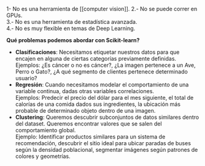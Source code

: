 
1- No es una herramienta de [[computer vision]]. 
2.- No se puede correr en GPUs.  
3.- No es una herramienta de estadística avanzada.  
4.- No es muy flexible en temas de Deep Learning.

**Qué problemas podemos abordar con Scikit-learn?**

- **Clasificaciones**: Necesitamos etiquetar nuestros datos para que encajen en alguna de ciertas categorías previamente definidas.  
    Ejemplos: ¿Es cáncer o no es cáncer?, ¿La imagen pertenece a un Ave, Perro o Gato?, ¿A qué segmento de clientes pertenece determinado usuario?
- **Regresión**: Cuando necesitamos modelar el comportamiento de una variable continua, dadas otras variables correlaciones.  
    Ejemplos: Predecir el precio del dólar para el mes siguiente, el total de calorías de una comida dados sus ingredientes, la ubicación más probable de determinado objeto dentro de una imagen.
- **Clustering**: Queremos descubrir subconjuntos de datos similares dentro del dataset. Queremos encontrar valores que se salen del comportamiento global.  
    Ejemplo: Identificar productos similares para un sistema de recomendación, descubrir el sitio ideal para ubicar paradas de buses según la densidad poblacional, segmentar imágenes según patrones de colores y geometrías.
